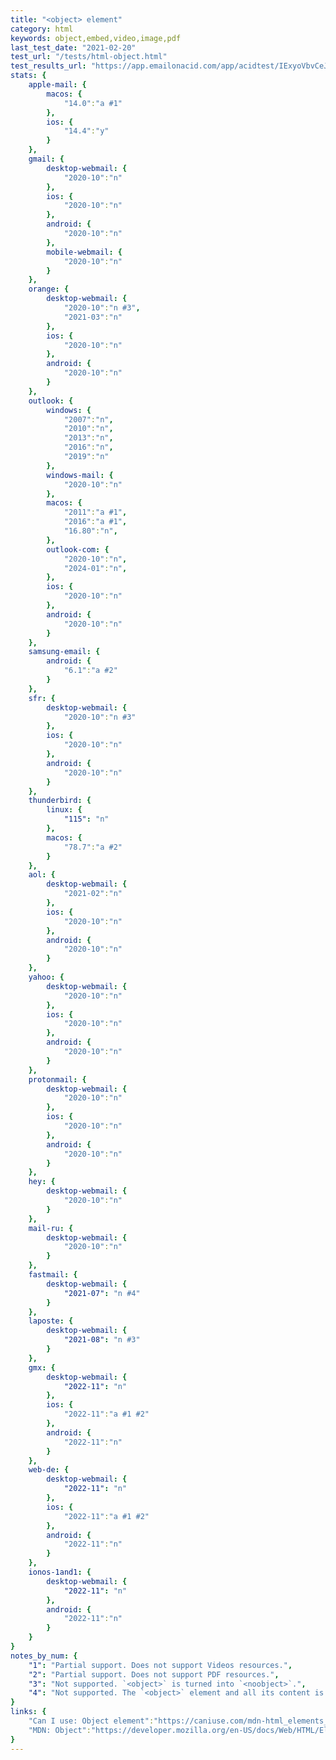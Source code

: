 ```yaml
---
title: "<object> element"
category: html
keywords: object,embed,video,image,pdf
last_test_date: "2021-02-20"
test_url: "/tests/html-object.html"
test_results_url: "https://app.emailonacid.com/app/acidtest/IExyoVbvCeJfhRfY6W30e6k4MCsSprSAk58zyNlPlms39/list"
stats: {
    apple-mail: {
        macos: {
            "14.0":"a #1"
        },
        ios: {
            "14.4":"y"
        }
    },
    gmail: {
        desktop-webmail: {
            "2020-10":"n"
        },
        ios: {
            "2020-10":"n"
        },
        android: {
            "2020-10":"n"
        },
        mobile-webmail: {
            "2020-10":"n"
        }
    },
    orange: {
        desktop-webmail: {
            "2020-10":"n #3",
            "2021-03":"n"
        },
        ios: {
            "2020-10":"n"
        },
        android: {
            "2020-10":"n"
        }
    },
    outlook: {
        windows: {
            "2007":"n",
            "2010":"n",
            "2013":"n",
            "2016":"n",
            "2019":"n"
        },
        windows-mail: {
            "2020-10":"n"
        },
        macos: {
            "2011":"a #1",
            "2016":"a #1",
            "16.80":"n",
        },
        outlook-com: {
            "2020-10":"n",
            "2024-01":"n",
        },
        ios: {
            "2020-10":"n"
        },
        android: {
            "2020-10":"n"
        }
    },
    samsung-email: {
        android: {
            "6.1":"a #2"
        }
    },
    sfr: {
        desktop-webmail: {
            "2020-10":"n #3"
        },
        ios: {
            "2020-10":"n"
        },
        android: {
            "2020-10":"n"
        }
    },
    thunderbird: {
        linux: {
      		"115": "n"
    	},
        macos: {
            "78.7":"a #2"
        }
    },
    aol: {
        desktop-webmail: {
            "2021-02":"n"
        },
        ios: {
            "2020-10":"n"
        },
        android: {
            "2020-10":"n"
        }
    },
    yahoo: {
        desktop-webmail: {
            "2020-10":"n"
        },
        ios: {
            "2020-10":"n"
        },
        android: {
            "2020-10":"n"
        }
    },
    protonmail: {
        desktop-webmail: {
            "2020-10":"n"
        },
        ios: {
            "2020-10":"n"
        },
        android: {
            "2020-10":"n"
        }
    },
    hey: {
        desktop-webmail: {
            "2020-10":"n"
        }
    },
    mail-ru: {
        desktop-webmail: {
            "2020-10":"n"
        }
    },
    fastmail: {
        desktop-webmail: {
            "2021-07": "n #4"
        }
    },
    laposte: {
        desktop-webmail: {
            "2021-08": "n #3"
        }
    },
	gmx: {
		desktop-webmail: {
			"2022-11": "n"
		},
		ios: {
			"2022-11":"a #1 #2"
		},
		android: {
			"2022-11":"n"
		}
	},
	web-de: {
		desktop-webmail: {
			"2022-11": "n"
		},
		ios: {
			"2022-11":"a #1 #2"
		},
		android: {
			"2022-11":"n"
		}
	},
	ionos-1and1: {
		desktop-webmail: {
			"2022-11": "n"
		},
		android: {
			"2022-11":"n"
		}
	}
}
notes_by_num: {
    "1": "Partial support. Does not support Videos resources.",
    "2": "Partial support. Does not support PDF resources.",
    "3": "Not supported. `<object>` is turned into `<noobject>`.",
    "4": "Not supported. The `<object>` element and all its content is removed."
}
links: {
    "Can I use: Object element":"https://caniuse.com/mdn-html_elements_object",
    "MDN: Object":"https://developer.mozilla.org/en-US/docs/Web/HTML/Element/object"
}
---
```


